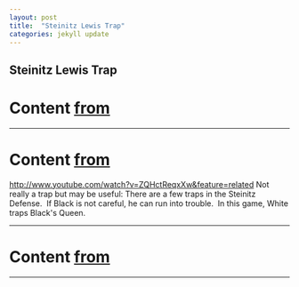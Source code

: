 ```yaml
---
layout: post
title:  "Steinitz Lewis Trap"
categories: jekyll update
---
```


## Steinitz Lewis Trap
# Content [from](https://www.youtube.com/watch?v=cJRRcdmBQBw)

---

# Content [from](https://www.chess.com/forum/view/chess-openings/ruy-lopez-steinitz-defense-tarraschs-trap)
http://www.youtube.com/watch?v=ZQHctReqxXw&feature=related
Not really a trap but may be useful:
There are a few traps in the Steinitz Defense.  If Black is not careful, he can run into trouble.  In this game, White traps Black's Queen.


---

# Content [from](https://www.youtube.com/watch?v=ZQHctReqxXw)

---

